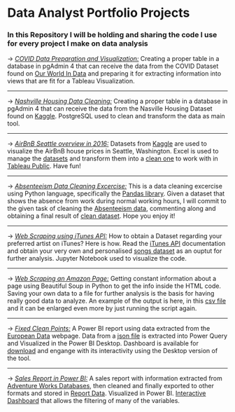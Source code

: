 #  Data Analyst Portfolio Projects

### In this Repository I will be holding and sharing the code I use for every project I make on data analysis



→ <i class="fab fa-github">[COVID Data Preparation and Visualization:](/Data%20Preparation%20-%20Visualization/)</i> Creating a proper table in a database in pgAdmin 4
that can receive the data from the COVID Dataset found on [Our World In Data](https://ourworldindata.org/explorers/coronavirus-data-explorer?zoomToSelection=true&country=USA~GBR~CAN~DEU~ITA~IND&pickerSort=asc&pickerMetric=location&Interval=Cumulative&Relative+to+Population=true&Color+by+test+positivity=false&Metric=Excess+mortality+%28estimates%29) and preparing it for extracting information into views that are fit for a Tableau Visualization.

---

→ <i class="fab fa-github">[Nashville Housing Data Cleaning:](/Data%20Cleaning%20-%20Nashville%20Housing/)</i> Creating a proper table in a database in pgAdmin 4
that can receive the data from the Nasville Housing Dataset found on [Kaggle](https://www.kaggle.com/datasets/tmthyjames/nashville-housing-data). PostgreSQL used to clean and transform the data as main tool. 

---

→ <i class="fab fa-github">[AirBnB Seattle overview in 2016:](/AirBnB%20Seattle%20Datasets/)</i> Datasets from [Kaggle](https://www.kaggle.com/datasets/airbnb/seattle) are used to visualize the AirBnB house prices in Seattle, Washington. Excel is used to manage the [datasets](/AirBnB%20Seattle%20Datasets/Datasets/) and transform them into a [clean one](https://drive.google.com/drive/folders/1-Fmiwe_YIVsN87EYttitx4vcJFSzRxeR) to work with in [Tableau Public](https://public.tableau.com/app/profile/daniel.rivero5056/viz/AirBnBpricesseattle2016/airbnbprices). Have fun!


---

→ <i class="fab fa-github">[Absenteeism Data Cleaning Excercise:](/Absenteeism%20Excercise/)</i> This is a data cleaning excercise using Python language, specifically the [Pandas library](https://pandas.pydata.org/). Given a dataset that shows the absence from work during normal working hours, I will commit to the given task of cleaning the 
[Absenteeism data](/Absenteeism%20Excercise/Absenteeism_Excercise_dataset.csv), commenting along and obtaining a final result of [clean dataset](/Absenteeism%20Excercise/df_cleaned.csv). Hope you enjoy it!

---

→ <i class="fab fa-github">[Web Scraping using iTunes API:](/Web%20Scraping%20iTunes/)</i>
How to obtain a Dataset regarding your preferred artist on iTunes? Here is how. Read the [iTunes API](https://performance-partners.apple.com/search-api) documentation and obtain your very own and personalised [songs dataset](/Web%20Scraping%20iTunes/songs_info.csv) as an ouptut for further analysis. Jupyter Notebook used to visualize the code.

---

→ <i class="fab fa-github">[Web Scraping an Amazon Page:](/Web%20Scraping%20Amazon/)</i>
Getting constant information about a page using Beautiful Soup in Python to get the info inside the HTML code. Saving your own data to a file for further analysis is the basis for having really good data to analyze. An example of the output is here, in this [csv file](/Web%20Scraping%20Amazon/AmazonWebScraping.csv) and it can be enlarged even more by just running the script again.

---

→ <i class="fab fa-github">[Fixed Clean Points:](/Puntos%20Limpios%20Madrid/)</i>
A Power BI report using data extracted from the [European Data](https://data.europa.eu/data/datasets/https-datos-madrid-es-egob-catalogo-200284-0-puntos-limpios-fijos?locale=en) webpage. Data from a [json file](https://datos.madrid.es/portal/site/egob/menuitem.ac61933d6ee3c31cae77ae7784f1a5a0/?vgnextoid=00149033f2201410VgnVCM100000171f5a0aRCRD&format=json&file=0&filename=200284-0-puntos-limpios-fijos&mgmtid=2bb427e0cb503410VgnVCM1000000b205a0aRCRD&preview=full) is extracted into Power Query and Visualized in the Power BI Desktop. Dashboard is available for [download](https://drive.google.com/drive/folders/1txoUIO80g6ekvWErHUfou5TA2qCdM2ZS?usp=sharing) and engange with its interactivity using the Desktop version of the tool.

---

→ <i class="fab fa-github">[Sales Report in Power BI:](/Sales%20Report%20Power%20BI)</i> A sales report with information extracted from [Adventure Works Databases](https://learn.microsoft.com/es-es/sql/samples/adventureworks-install-configure?view=sql-server-ver16&tabs=ssms), then cleaned and finally exported to other formats and stored in [Report Data](/Sales%20Report%20Power%20BI/Report%20Data/). Visualized in Power BI. [Interactive Dashboard](https://drive.google.com/drive/folders/1-8y7J4R4t-M-SYjLhtS26xqFEobq8A_G?usp=drive_link) that allows the filtering of many of the variables.


